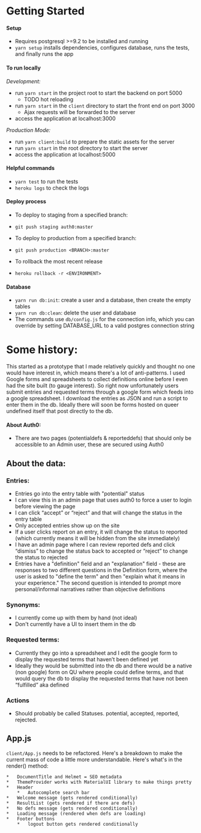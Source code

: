 # Getting Started

#### Setup
* Requires postgresql >=9.2 to be installed and running
* `yarn setup` installs dependencies, configures database, runs the tests, and finally runs the app

#### To run locally

_Development:_

* run `yarn start` in the project root to start the backend on port 5000
  * TODO hot reloading
* run `yarn start` in the `client` directory to start the front end on port 3000
  * Ajax requests will be forwarded to the server
* access the application at localhost:3000

_Production Mode:_

* run `yarn client:build` to prepare the static assets for the server
* run `yarn start` in the root directory to start the server
* access the application at localhost:5000

#### Helpful commands
* `yarn test` to run the tests
* `heroku logs` to check the logs

#### Deploy process
* To deploy to staging from a specified branch:
* `git push staging auth0:master`

* To deploy to production from a specified branch:
* `git push production <BRANCH>:master`

* To rollback the most recent release
* `heroku rollback -r <ENVIRONMENT>`

#### Database
* `yarn run db:init`: create a user and a database, then create the empty tables
* `yarn run db:clean`: delete the user and database
* The commands use `db/config.js` for the connection info, which you can override by setting DATABASE_URL to a valid postgres connection string

# Some history:
This started as a prototype that I made relatively quickly and thought no one would have interest in, which means there's a lot of anti-patterns.
I used Google forms and spreadsheets to collect definitions online before I even had the site built (to gauge interest).
So right now unfortunately users submit entries and requested terms through a google form which feeds into a google spreadsheet.
I download the entries as JSON and run a script to enter them in the db.
Ideally there will soon be forms hosted on queer undefined itself that post directly to the db.

#### About Auth0:
* There are two pages (potentialdefs & reporteddefs) that should only be accessible to an Admin user, these are secured using Auth0

## About the data:

### Entries:
* Entries go into the entry table with "potential" status
* I can view this in an admin page that uses auth0 to force a user to login before viewing the page
* I can click “accept” or “reject” and that will change the status in the entry table
* Only accepted entries show up on the site
* If a user clicks report on an entry, it will change the status to reported (which currently means it will be hidden from the site immediately)
* I have an admin page where I can review reported defs and click “dismiss” to change the status back to accepted or “reject” to change the status to rejected
* Entries have a "definition" field and an "explanation" field - these are responses to two different questions in the Definition form, where the user is asked to "define the term" and then "explain what it means in your experience." The second question is intended to prompt more personal/informal narratives rather than objective definitions


### Synonyms:
* I currently come up with them by hand (not ideal)
* Don't currently have a UI to insert them in the db

### Requested terms:
* Currently they go into a spreadsheet and I edit the google form to display the requested terms that haven’t been defined yet
* Ideally they would be submitted into the db and there would be a native (non google) form on QU where people could define terms, and that would query the db to display the requested terms that have not been “fulfilled” aka defined

### Actions
* Should probably be called Statuses. potential, accepted, reported, rejected.

## App.js
`client/App.js` needs to be refactored. Here's a breakdown to make the current mass of code a little more understandable.
Here's what's in the render() method:

	*	DocumentTitle and Helmet = SEO metadata
	*	ThemeProvider works with MaterialUI library to make things pretty
	*	Header
		*   Autocomplete search bar
	*	Welcome message (gets rendered conditionally)
	*	ResultList (gets rendered if there are defs)
	*	No defs message (gets rendered conditionally)
	*	Loading message (rendered when defs are loading)
	*	Footer buttons
		*	logout button gets rendered conditionally

